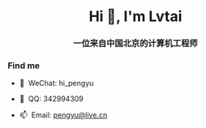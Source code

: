 <h1 align="center">Hi 👋, I'm Lvtai</h1>
<h3 align="center">一位来自中国北京的计算机工程师</h3>



### Find me

- 🔭&nbsp;&nbsp;WeChat: hi_pengyu

- 💬&nbsp;&nbsp;QQ: 342994309

- 📫&nbsp;&nbsp;Email: pengyu@live.cn
